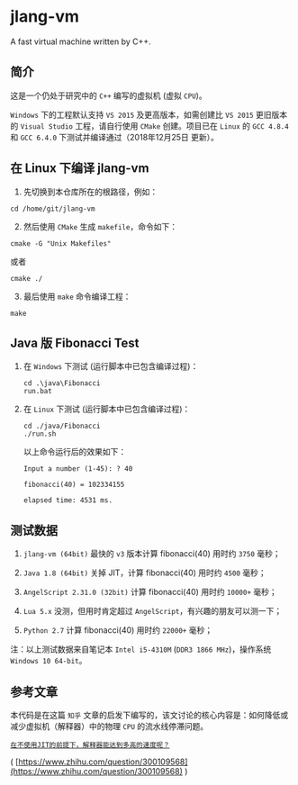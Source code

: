 # jlang-vm

A fast virtual machine written by C++.

## 简介

这是一个仍处于研究中的 `C++` 编写的虚拟机 (虚拟 `CPU`)。

`Windows` 下的工程默认支持 `VS 2015` 及更高版本，如需创建比 `VS 2015` 更旧版本的 `Visual Studio` 工程，请自行使用 `CMake` 创建。项目已在 `Linux` 的 `GCC 4.8.4` 和 `GCC 6.4.0` 下测试并编译通过（2018年12月25日 更新）。

## 在 Linux 下编译 jlang-vm

1. 先切换到本仓库所在的根路径，例如：

```shell
cd /home/git/jlang-vm
```

2. 然后使用 `CMake` 生成 `makefile`，命令如下：

```shell
cmake -G "Unix Makefiles"
```

或者

```shell
cmake ./
```

3. 最后使用 `make` 命令编译工程：

```shell
make
```

## Java 版 Fibonacci Test

1. 在 `Windows` 下测试 (运行脚本中已包含编译过程)：

    ```shell
    cd .\java\Fibonacci
    run.bat
    ```

2. 在 `Linux` 下测试 (运行脚本中已包含编译过程)：

    ```shell
    cd ./java/Fibonacci
    ./run.sh
    ```

    以上命令运行后的效果如下：

    ```shell
    Input a number (1-45): ? 40

    fibonacci(40) = 102334155

    elapsed time: 4531 ms.
    ```

## 测试数据

1. `jlang-vm (64bit)` 最快的 `v3` 版本计算 fibonacci(40) 用时约 `3750` 毫秒；

2. `Java 1.8 (64bit)` 关掉 JIT，计算 fibonacci(40) 用时约 `4500` 毫秒；

3. `AngelScript 2.31.0 (32bit)` 计算 fibonacci(40) 用时约 `10000+` 毫秒；

4. `Lua 5.x` 没测，但用时肯定超过 `AngelScript`，有兴趣的朋友可以测一下；

5. `Python 2.7` 计算 fibonacci(40) 用时约 `22000+` 毫秒；

注：以上测试数据来自笔记本 `Intel i5-4310M` (`DDR3 1866 MHz`)，操作系统 `Windows 10 64-bit`。

## 参考文章

本代码是在这篇 `知乎` 文章的启发下编写的，该文讨论的核心内容是：如何降低或减少虚拟机（解释器）中的物理 `CPU` 的流水线停滞问题。

 [`在不使用JIT的前提下，解释器能达到多高的速度呢？`](https://www.zhihu.com/question/300109568)
 
 ( [https://www.zhihu.com/question/300109568](https://www.zhihu.com/question/300109568) )

